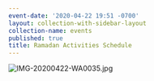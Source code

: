 ```yaml
---
event-date: '2020-04-22 19:51 -0700'
layout: collection-with-sidebar-layout
collection-name: events
published: true
title: Ramadan Activities Schedule
---
```

![IMG-20200422-WA0035.jpg]({{site.baseurl}}/media/IMG-20200422-WA0035.jpg)
